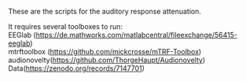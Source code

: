 These are the scripts for the auditory response attenuation.

It requires several toolboxes to run: <br/>
EEGlab (https://de.mathworks.com/matlabcentral/fileexchange/56415-eeglab) <br/>
mtrftoolbox (https://github.com/mickcrosse/mTRF-Toolbox) <br/>
audionovelty(https://github.com/ThorgeHaupt/Audionovelty) <br/>
Data(https://zenodo.org/records/7147701) <br/>


